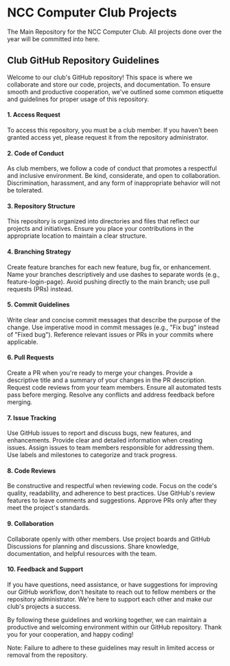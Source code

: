 # NCC Computer Club Projects
The Main Repository for the NCC Computer Club. All projects done over the year will be committed into here. 

## Club GitHub Repository Guidelines
Welcome to our club's GitHub repository! This space is where we collaborate and store our code, projects, and documentation. To ensure smooth and productive cooperation, we've outlined some common etiquette and guidelines for proper usage of this repository.

#### 1. Access Request
To access this repository, you must be a club member. If you haven't been granted access yet, please request it from the repository administrator.

#### 2. Code of Conduct
As club members, we follow a code of conduct that promotes a respectful and inclusive environment. Be kind, considerate, and open to collaboration. Discrimination, harassment, and any form of inappropriate behavior will not be tolerated.

#### 3. Repository Structure
This repository is organized into directories and files that reflect our projects and initiatives. Ensure you place your contributions in the appropriate location to maintain a clear structure.

#### 4. Branching Strategy
Create feature branches for each new feature, bug fix, or enhancement.
Name your branches descriptively and use dashes to separate words (e.g., feature-login-page).
Avoid pushing directly to the main branch; use pull requests (PRs) instead.

#### 5. Commit Guidelines
Write clear and concise commit messages that describe the purpose of the change.
Use imperative mood in commit messages (e.g., "Fix bug" instead of "Fixed bug").
Reference relevant issues or PRs in your commits where applicable.

#### 6. Pull Requests
Create a PR when you're ready to merge your changes.
Provide a descriptive title and a summary of your changes in the PR description.
Request code reviews from your team members.
Ensure all automated tests pass before merging.
Resolve any conflicts and address feedback before merging.

#### 7. Issue Tracking
Use GitHub issues to report and discuss bugs, new features, and enhancements.
Provide clear and detailed information when creating issues.
Assign issues to team members responsible for addressing them.
Use labels and milestones to categorize and track progress.
#### 8. Code Reviews
Be constructive and respectful when reviewing code.
Focus on the code's quality, readability, and adherence to best practices.
Use GitHub's review features to leave comments and suggestions.
Approve PRs only after they meet the project's standards.

#### 9. Collaboration
Collaborate openly with other members.
Use project boards and GitHub Discussions for planning and discussions.
Share knowledge, documentation, and helpful resources with the team.
#### 10. Feedback and Support
If you have questions, need assistance, or have suggestions for improving our GitHub workflow, don't hesitate to reach out to fellow members or the repository administrator. We're here to support each other and make our club's projects a success.

By following these guidelines and working together, we can maintain a productive and welcoming environment within our GitHub repository. Thank you for your cooperation, and happy coding!

Note: Failure to adhere to these guidelines may result in limited access or removal from the repository.
